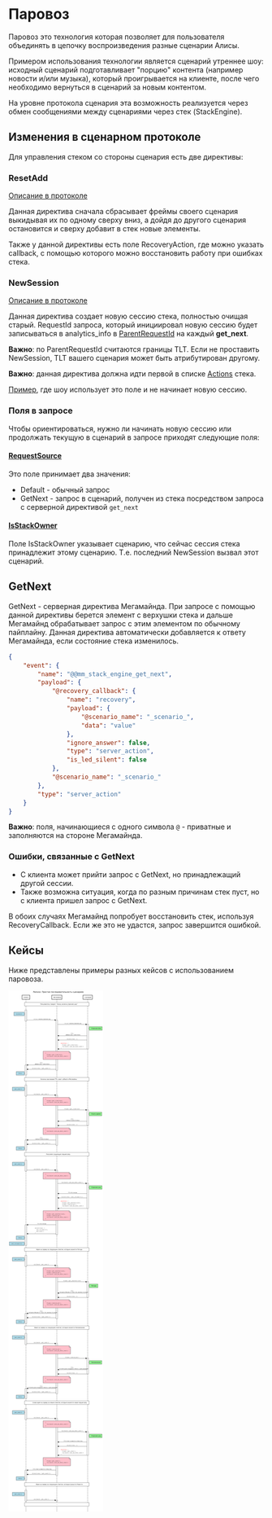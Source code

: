 # Паровоз

Паровоз это технология которая позволяет для пользователя объединять в цепочку воспроизведения разные сценарии Алисы.

Примером использования технологии является сценарий утреннее шоу: исходный сценарий подготавливает "порцию" контента 
(например новости и/или музыка), который проигрывается на клиенте, после чего необходимо вернуться в сценарий за новым 
контентом.

На уровне протокола сценария эта возможность реализуется через обмен сообщениями между сценариями через стек 
(StackEngine).

## Изменения в сценарном протоколе

Для управления стеком со стороны сценария есть две директивы:

### ResetAdd
[Описание в протоколе](https://a.yandex-team.ru/arc/trunk/arcadia/alice/megamind/protos/scenarios/stack_engine.proto?rev=r8044201#L24) 

Данная директива сначала сбрасывает фреймы своего сценария выкидывая их по одному сверху вниз, а дойдя до другого 
сценария остановится и сверху добавит в стек новые элементы.

Также у данной директивы есть поле RecoveryAction, где можно указать callback, с помощью которого можно восстановить 
работу при ошибках стека.

### NewSession
[Описание в протоколе](https://a.yandex-team.ru/arc/trunk/arcadia/alice/megamind/protos/scenarios/stack_engine.proto?rev=r7677239#L32) 
  
Данная директива создает новую сессию стека, полностью очищая старый. RequestId запроса, который инициировал новую 
сессию будет записываться в analytics_info в [ParentRequestId](https://a.yandex-team.ru/arc/trunk/arcadia/alice/megamind/protos/analytics/analytics_info.proto?rev=r7677239#L26) 
на каждый **get_next**.

**Важно**: по ParentRequestId считаются границы TLT. Если не проставить NewSession, TLT вашего сценария может быть
атрибутирован другому.

**Важно**: данная директива должна идти первой в списке [Actions](https://a.yandex-team.ru/arc/trunk/arcadia/alice/megamind/protos/scenarios/stack_engine.proto?rev=r7677239#L37) 
стека. 

[Пример](https://a.yandex-team.ru/arc/trunk/arcadia/alice/hollywood/library/scenarios/alice_show/alice_show.cpp?rev=r7724098#L333), где шоу использует это поле и не начинает новую сессию.

### Поля в запросе

Чтобы ориентироваться, нужно ли начинать новую сессию или продолжать текущую в сценарий в запросе приходят следующие
поля:

#### [RequestSource](https://a.yandex-team.ru/arc/trunk/arcadia/alice/megamind/protos/scenarios/request.proto?rev=r7710902#L481)

Это поле принимает два значения:
* Default - обычный запрос
* GetNext - запрос в сценарий, получен из стека посредством запроса с серверной директивой `get_next`

#### [IsStackOwner](https://a.yandex-team.ru/arc/trunk/arcadia/alice/megamind/protos/scenarios/request.proto?rev=r8185286#L538)

Поле IsStackOwner указывает сценарию, что сейчас сессия стека принадлежит этому сценарию. Т.е. последний NewSession 
вызвал этот сценарий. 

## GetNext

GetNext - серверная директива Мегамайнда. При запросе с помощью данной директивы берется элемент с верхушки стека и 
дальше Мегамайнд обрабатывает запрос с этим элементом по обычному пайплайну. Данная директива автоматически добавляется 
к ответу Мегамайнда, если состояние стека изменилось.

```json
{
    "event": {
        "name": "@@mm_stack_engine_get_next",
        "payload": {
            "@recovery_callback": {
                "name": "recovery",
                "payload": {
                    "@scenario_name": "_scenario_",
                    "data": "value"
                },
                "ignore_answer": false,
                "type": "server_action",
                "is_led_silent": false
            },
            "@scenario_name": "_scenario_"
        },
        "type": "server_action"
    }
}
```
**Важно**: поля, начинающиеся с одного символа `@` - приватные и заполняются на стороне Мегамайнда.

### Ошибки, связанные с GetNext

* С клиента может прийти запрос с GetNext, но принадлежащий другой сессии.
* Также возможна ситуация, когда по разным причинам стек пуст, но с клиента пришел запрос с GetNext.

В обоих случаях Мегамайнд попробует восстановить стек, используя RecoveryCallback. Если же это не удастся, запрос 
завершится ошибкой.

## Кейсы
Ниже представлены примеры разных кейсов с использованием паровоза.

![stackengine-simple](../images/stackengine-simple.png)
